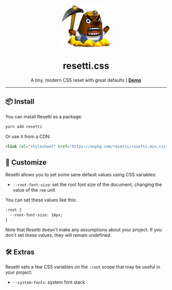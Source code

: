 <p align="center">
  <img src="./resetti.png" alt="Mr. Resetti">
</p>

<h1 align="center">resetti.css</h1>

<p align="center">A tiny, modern CSS reset with great defaults | <b><a href="https://unpkg.com/resetti/demo.html" title="See a demo">Demo</a></b></p>

<hr />

## 📦 Install

You can install Resetti as a package:

```sh
yarn add resetti
```

Or use it from a CDN:

```html
<link rel="stylesheet" href="https://unpkg.com/resetti/resetti.min.css" />
```

## 🎨 Customize

Resetti allows you to set some sane default values using CSS variables:

- `--root-font-size`: set the root font size of the document, changing the value of the `rem` unit

You can set these values like this:

```
:root {
  --root-font-size: 18px;
}
```

Note that Resetti doesn't make any assumptions about your project. If you don't set these values, they will remain undefined. 

## 🛠 Extras

Resetti sets a few CSS variables on the `:root` scope that may be useful in your project:

- `--system-fonts`: system font stack
